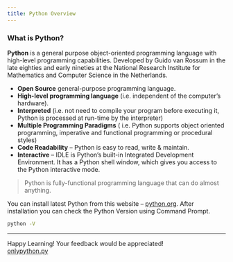 ```yaml
---
title: Python Overview
---
```


### What is Python?

**Python** is a general purpose object-oriented programming language with high-level programming capabilities. Developed by Guido van Rossum in the late eighties and early nineties at the National Research Institute for Mathematics and Computer Science in the Netherlands.

+ **Open Source** general-purpose programming language.
+ **High-level programming language** (i.e. independent of the computer’s hardware).
+ **Interpreted** (i.e. not need to compile your program before executing it, Python is processed at run-time by the interpreter)
+ **Multiple Programming Paradigms** ( i.e. Python supports object oriented programming, imperative and functional programming or procedural styles)
+ **Code Readability** – Python is easy to read, write & maintain.
+ **Interactive** –   IDLE is Python’s built-in Integrated Development Environment. It has a Python shell window, which gives you access to the Python interactive mode.

>Python is fully-functional programming language that can do almost anything.

You can install latest Python from this website – [python.org](https://www.python.org/). After installation you can check the Python Version using Command Prompt.

```bash
python -V 
```
---
Happy Learning! Your feedback would be appreciated!<br>
[onlypython.py](https://only-python.github.io/)
